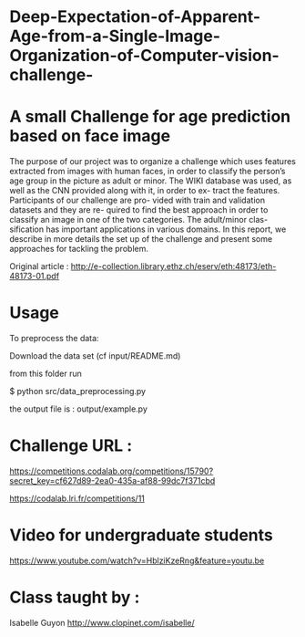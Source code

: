 # Deep-Expectation-of-Apparent-Age-from-a-Single-Image-Organization-of-Computer-vision-challenge-

# A small Challenge for age prediction based on face image

The purpose of our project was to organize a challenge which uses features extracted from images with human faces, 
in order to classify the person’s age group in the picture as adult or minor. The WIKI database was used, as well as 
the CNN provided along with it, in order to ex- tract the features. Participants of our challenge are pro- vided with train
and validation datasets and they are re- quired to find the best approach in order to classify an image in one of the two 
categories. The adult/minor clas- sification has important applications in various domains. In this report, we describe in
more details the set up of the challenge and present some approaches for tackling the problem.

Original article :  http://e-collection.library.ethz.ch/eserv/eth:48173/eth-48173-01.pdf

# Usage

To preprocess the data:

Download the data set (cf input/README.md)

from this folder run

$ python src/data_preprocessing.py

the output file is : output/example.py


# Challenge URL : 

https://competitions.codalab.org/competitions/15790?secret_key=cf627d89-2ea0-435a-af88-99dc7f371cbd

https://codalab.lri.fr/competitions/11

# Video for undergraduate students 

https://www.youtube.com/watch?v=HblziKzeRng&feature=youtu.be


# Class taught by : 

Isabelle Guyon    http://www.clopinet.com/isabelle/
